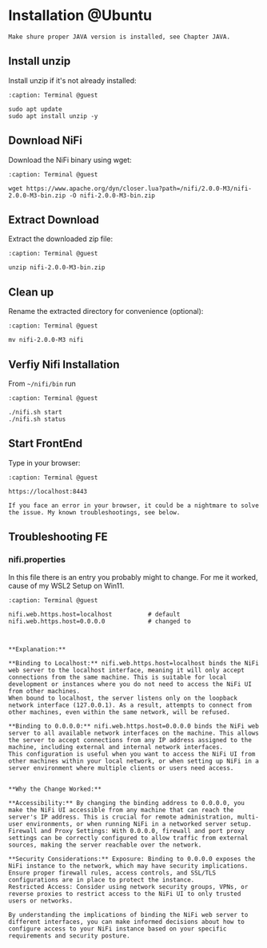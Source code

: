 # Installation @Ubuntu

```{note}
Make shure proper JAVA version is installed, see Chapter JAVA.
```

## Install unzip
Install unzip if it's not already installed:

 ```{code-block} shell
 :caption: Terminal @guest
 
sudo apt update
sudo apt install unzip -y
 
```

## Download NiFi
Download the NiFi binary using wget:

 ```{code-block} shell
 :caption: Terminal @guest
 
wget https://www.apache.org/dyn/closer.lua?path=/nifi/2.0.0-M3/nifi-2.0.0-M3-bin.zip -O nifi-2.0.0-M3-bin.zip
 
```

## Extract Download
Extract the downloaded zip file:
 ```{code-block} shell
 :caption: Terminal @guest
 
unzip nifi-2.0.0-M3-bin.zip
 
```

## Clean up
Rename the extracted directory for convenience (optional):
 ```{code-block} shell
 :caption: Terminal @guest
 
mv nifi-2.0.0-M3 nifi
 
```

## Verfiy Nifi Installation

From `~/nifi/bin` run

 ```{code-block} shell
 :caption: Terminal @guest
 
./nifi.sh start
./nifi.sh status
 
```

## Start FrontEnd

Type in your browser:

 ```{code-block} shell
 :caption: Terminal @guest
 
https://localhost:8443
 
```

```{warning}
If you face an error in your browser, it could be a nightmare to solve the issue. My known troubleshootings, see below. 
```

## Troubleshooting FE

### nifi.properties
In this file there is an entry you probably might to change. For me it worked, cause of my WSL2 Setup on Win11.

 ```{code-block} shell
 :caption: Terminal @guest
 
 nifi.web.https.host=localhost          # default
 nifi.web.https.host=0.0.0.0            # changed to

 
```

```{note}

**Explanation:**

**Binding to Localhost:** nifi.web.https.host=localhost binds the NiFi web server to the localhost interface, meaning it will only accept connections from the same machine. This is suitable for local development or instances where you do not need to access the NiFi UI from other machines.
When bound to localhost, the server listens only on the loopback network interface (127.0.0.1). As a result, attempts to connect from other machines, even within the same network, will be refused.

**Binding to 0.0.0.0:** nifi.web.https.host=0.0.0.0 binds the NiFi web server to all available network interfaces on the machine. This allows the server to accept connections from any IP address assigned to the machine, including external and internal network interfaces.
This configuration is useful when you want to access the NiFi UI from other machines within your local network, or when setting up NiFi in a server environment where multiple clients or users need access.


**Why the Change Worked:**

**Accessibility:** By changing the binding address to 0.0.0.0, you make the NiFi UI accessible from any machine that can reach the server's IP address. This is crucial for remote administration, multi-user environments, or when running NiFi in a networked server setup.
Firewall and Proxy Settings: With 0.0.0.0, firewall and port proxy settings can be correctly configured to allow traffic from external sources, making the server reachable over the network.

**Security Considerations:** Exposure: Binding to 0.0.0.0 exposes the NiFi instance to the network, which may have security implications. Ensure proper firewall rules, access controls, and SSL/TLS configurations are in place to protect the instance.
Restricted Access: Consider using network security groups, VPNs, or reverse proxies to restrict access to the NiFi UI to only trusted users or networks.

By understanding the implications of binding the NiFi web server to different interfaces, you can make informed decisions about how to configure access to your NiFi instance based on your specific requirements and security posture.

```